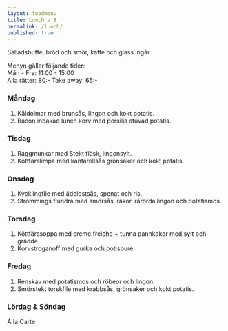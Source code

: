 ```yaml
---
layout: foodmenu
title: Lunch v 8
permalink: /lunch/
published: true
---
```

Salladsbuffé, bröd och smör, kaffe och glass ingår.

Menyn gäller följande tider:  
Mån - Fre: 11:00 - 15:00  
Alla rätter: 80:- Take away: 65:-

### Måndag

1. Kåldolmar med brunsås, lingon och kokt potatis.
2. Bacon inbakad lunch korv med persilja stuvad potatis.

### Tisdag

1. Raggmunkar med Stekt fläsk, lingonsylt.
2. Köttfärslimpa med kantarellsås grönsaker och kokt potatis. 

### Onsdag

1. Kycklingfile med ädelostsås, spenat och ris.
2. Strömmings flundra med smörsås, räkor, rårörda lingon och potatismos.

### Torsdag

1. Köttfärssoppa med creme freiche + tunna pannkakor med sylt och grädde.
2. Korvstroganoff med gurka och potispure.

### Fredag

1. Renskav med potatismos och röbeor och lingon.  
2. Smörstekt torskfile med krabbsås, grönsaker och kokt potatis.


### Lördag & Söndag

Á la Carte
